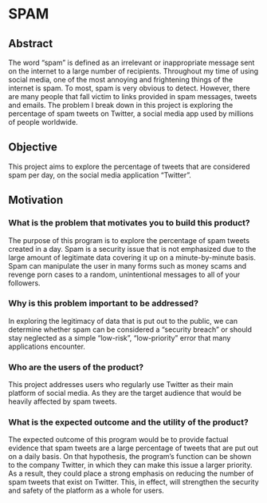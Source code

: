 # SPAM

## Abstract 

The word “spam” is defined as an irrelevant or inappropriate message sent on the internet to a large number of recipients. Throughout my time of using social media, one of the most annoying and frightening things of the internet is spam. To most, spam is very obvious to detect. However, there are many people that fall victim to links provided in spam messages, tweets and emails. The problem I break down in this project is exploring the percentage of spam tweets on Twitter, a social media app used by millions of people worldwide. 

## Objective 

This project aims to explore the percentage of tweets that are considered spam per day, on the social media application “Twitter”. 

## Motivation 

### What is the problem that motivates you to build this product?
The purpose of this program is to explore the percentage of spam tweets created in a day. Spam is a security issue that is not emphasized due to the large amount of legitimate data covering it up on a minute-by-minute basis. Spam can manipulate the user in many forms such as money scams and revenge porn cases to a random, unintentional messages to all of your followers. 
### Why is this problem important to be addressed?  
In exploring the legitimacy of data that is put out to the public, we can determine whether spam can be considered a “security breach” or should stay neglected as a simple “low-risk”, “low-priority” error that many applications encounter. 
### Who are the users of the product?
This project addresses users who regularly use Twitter as their main platform of social media. As they are the target audience that would be heavily affected by spam tweets.
### What is the expected outcome and the utility of the product?
The expected outcome of this program would be to provide factual evidence that spam tweets are a large percentage of tweets that are put out on a daily basis. On that hypothesis, the program’s function can be shown to the company Twitter, in which they can make this issue a larger priority. As a result, they could place a strong emphasis on reducing the number of spam tweets that exist on Twitter. This, in effect, will strengthen the security and safety of the platform as a whole for users.  

